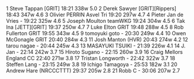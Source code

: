  1  Steve Tappan  [GRIT]  18:21    338w  5.0
  2  Derek Sawyer  [GRIT][Rippers]  18:43    347w  4.6
  3  Olivier PERRIN  Asvel Tri  19:20    297w  4.7
  4  Pieter Jan de Vries  -  19:22    325w  4.6
  5  Joseph Moulton  teamWKG  19:24    304w  4.5
  6  Tak Ina  [JETT][GRIT]  19:37    250w  4.7
  7  Luke Elton  GRIT  19:48    288w  4.5
  8  Rob Fullerton  GRIT  19:55    343w  4.5
  9  tomoyuki goto  -  20:30    249w  4.4
 10  Owen McGonagle  GRIT  20:40    284w  4.3
 11  Josh Manton  (HVR)    20:43    274w  4.2
 12  tarou nagae  -  20:44    245w  4.3
 13  MASAYUKI TSUIKI  -  21:39    226w  4.1
 14  J. Jan  -  22:14    242w  3.7
 15  Hiroto Sugano  -  22:15    260w  3.9
 16  Craig Mellors  England CC  22:40    271w  3.8
 17  Tristan Longworth  -  22:42    322w  3.7
 18  Steffen Lang  -  23:15    249w  3.8
 19  Ichigo Tamagoya  -  25:53    182w  3.1
 20  Andrew Hare  (NRCCCTTT)    29:37    205w  2.8
 21  Robb C  -  30:06    207w  2.7
